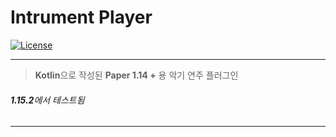 # Intrument Player

[![License](https://img.shields.io/github/license/patrick-mc/instrument-player)](https://github.com/patrick-mc/instrument-player/blob/master/LICENSE)

---

> **Kotlin**으로 작성된 **Paper 1.14 +** 용 악기 연주 플러그인

###### ***1.15.2***에서 테스트됨

---